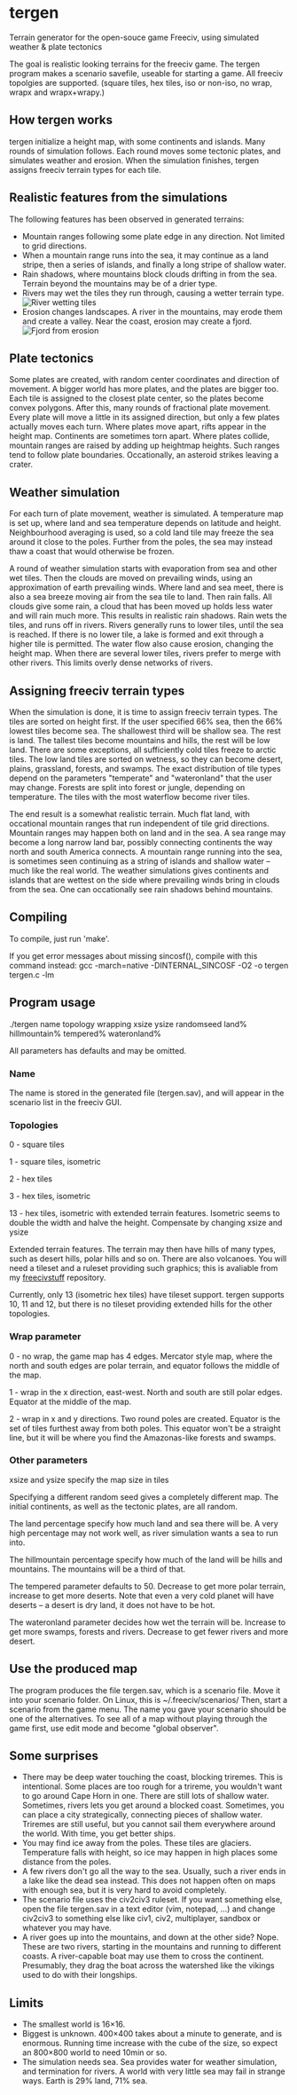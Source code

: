 # tergen
Terrain generator for the open-souce game Freeciv, using simulated weather &amp; plate tectonics

The goal is realistic looking terrains for the freeciv game. The tergen program makes a scenario savefile, useable for starting a game. All freeciv topolgies are supported. (square tiles, hex tiles, iso or non-iso, no wrap, wrapx and wrapx+wrapy.)

## How tergen works
tergen initialize a height map, with some continents and islands. Many rounds of simulation follows. Each round moves some tectonic plates, and simulates weather and erosion. When the simulation finishes, tergen assigns freeciv terrain types for each tile.

## Realistic features from the simulations
The following features has been observed in generated terrains:
- Mountain ranges following some plate edge in any direction. Not limited to grid directions.
- When a mountain range runs into the sea, it may continue as a land stripe, then a series of islands, and finally a long stripe of shallow water. 
- Rain shadows, where mountains block clouds drifting in from the sea. Terrain beyond the mountains may be of a drier type.
- Rivers may wet the tiles they run through, causing a wetter terrain type.
![River wetting tiles](img/river-wet.png)
- Erosion changes landscapes. A river in the mountains, may erode them and create a valley. Near the coast, erosion may create a fjord.
![Fjord from erosion](img/river-fjord.png)

## Plate tectonics
Some plates are created, with random center coordinates and direction of movement. A bigger world has more plates, and the plates are bigger too. Each tile is assigned to the closest plate center, so the plates become convex polygons. After this, many rounds of fractional plate movement. Every plate will move a little in its assigned direction, but only a few plates actually moves each turn. Where plates move apart, rifts appear in the height map. Continents are sometimes torn apart. Where plates collide, mountain ranges are raised by adding up heightmap heights. Such ranges tend to follow plate boundaries. Occationally, an asteroid strikes leaving a crater.

## Weather simulation
For each turn of plate movement, weather is simulated. A temperature map is set up, where land and sea temperature depends on latitude and height. Neighbourhood averaging is used, so a cold land tile may freeze the sea around it close to the poles. Further from the poles, the sea may instead thaw a coast that would otherwise be frozen. 

A round of weather simulation starts with evaporation from sea and other wet tiles. Then the clouds are moved on prevailing winds, using an approximation of earth prevailing winds. Where land and sea meet, there is also a sea breeze moving air from the sea tile to land. Then rain falls. All clouds give some rain, a cloud that has been moved up holds less water and will rain much more. This results in realistic rain shadows. Rain wets the tiles, and runs off in rivers. Rivers generally runs to lower tiles, until the sea is reached. If there is no lower tile, a lake is formed and exit through a higher tile is permitted. The water flow also cause erosion, changing the height map. When there are several lower tiles, rivers prefer to merge with other rivers. This limits overly dense networks of rivers.

## Assigning freeciv terrain types
When the simulation is done, it is time to assign freeciv terrain types. The tiles are sorted on height first. If the user specified 66% sea, then the 66% lowest tiles become sea. The shallowest third will be shallow sea. The rest is land. The tallest tiles become mountains and hills, the rest will be low land. There are some exceptions, all sufficiently cold tiles freeze to arctic tiles. The low land tiles are sorted on wetness, so they can become desert, plains, grassland, forests, and swamps. The exact distribution of tile types depend on the parameters "temperate" and "wateronland" that the user may change. Forests are split into forest or jungle, depending on temperature. The tiles with the most waterflow become river tiles.

The end result is a somewhat realistic terrain. Much flat land, with occational mountain ranges that run independent of tile grid directions. Mountain ranges may happen both on land and in the sea. A sea range may become a long narrow land bar, possibly connecting continents the way north and south America connects. A mountain range running into the sea, is sometimes seen continuing as a string of islands and shallow water – much like the real world.  The weather simulations gives continents and islands that are wettest on the side where prevailing winds bring in clouds from the sea. One can occationally see rain shadows behind mountains. 

## Compiling
To compile, just run 'make'. 

If you get error messages about missing sincosf(), compile with this command instead:
gcc  -march=native -DINTERNAL_SINCOSF -O2 -o tergen tergen.c -lm

## Program usage
./tergen name topology wrapping xsize ysize randomseed land% hillmountain% tempered% wateronland%

All parameters has defaults and may be omitted.
### Name
The name is stored in the generated file (tergen.sav), and will appear in the scenario list in the freeciv GUI.

### Topologies
0 - square tiles

1 - square tiles, isometric

2 - hex tiles

3 - hex tiles, isometric

13 - hex tiles, isometric with extended terrain features.
Isometric seems to double the width and halve the height. Compensate by changing xsize and ysize

Extended terrain features. The terrain may then have hills of many types, such as desert hills, polar hills and so on. There are also volcanoes. You will need a tileset and a ruleset providing such graphics; this is avaliable from my [freecivstuff](https://github.com/Hafting/freecivstuff) repository. 

Currently, only 13 (isometric hex tiles) have tileset support. tergen supports 10, 11 and 12, but there is no tileset providing extended hills for the other topologies.  

### Wrap parameter
0 - no wrap, the game map has 4 edges. Mercator style map, where the north and south edges are polar terrain, and equator follows the middle of the map.

1 - wrap in the x direction, east-west. North and south are still polar edges. Equator at the middle of the map.

2 - wrap in x and y directions. Two round poles are created. Equator is the set of tiles furthest away from both poles. This equator won't be a straight line, but it will be where you find the Amazonas-like forests and swamps.

### Other parameters
xsize and ysize specify the map size in tiles

Specifying a different random seed gives a completely different map. The initial continents, as well as the tectonic plates, are all random.

The land percentage specify how much land and sea there will be. A very high percentage may not work well, as river simulation wants a sea to run into.

The hillmountain percentage specify how much of the land will be hills and mountains. The mountains will be a third of that.

The tempered parameter defaults to 50. Decrease to get more polar terrain, increase to get more deserts. Note that even a very cold planet will have deserts – a desert is dry land, it does not have to be hot. 

The wateronland parameter decides how wet the terrain will be. Increase to get more swamps, forests and rivers. Decrease to get fewer rivers and more desert.
## Use the produced map
The program produces the file tergen.sav, which is a scenario file. Move it into your scenario folder. On Linux, this is ~/.freeciv/scenarios/  Then, start a scenario from the game menu. The name you gave your scenario should be one of the alternatives.
To see all of a map without playing through the game first, use edit mode and become "global observer". 

## Some surprises
* There may be deep water touching the coast, blocking triremes.  This is intentional. Some places are too rough for a trireme, you wouldn't want to go around Cape Horn in one. There are still lots of shallow water. Sometimes, rivers lets you get around a blocked coast. Sometimes, you can place a city strategically, connecting pieces of shallow water. Triremes are still useful, but you cannot sail them everywhere around the world. With time, you get better ships.
* You may find ice away from the poles. These tiles are glaciers. Temperature falls with height, so ice may happen in high places some distance from the poles.
* A few rivers don't go all the way to the sea. Usually, such a river ends in a lake like the dead sea instead. This does not happen often on maps with enough sea, but it is very hard to avoid completely.
* The scenario file uses the civ2civ3 ruleset. If you want something else, open the file tergen.sav in a text editor (vim, notepad, ...) and change civ2civ3 to something else like civ1, civ2, multiplayer, sandbox or whatever you may have.
* A river goes up into the mountains, and down at the other side?  Nope. These are two rivers, starting in the mountains and running to different coasts. A river-capable boat may use them to cross the continent. Presumably, they drag the boat across the watershed like the vikings used to do with their longships.

## Limits
- The smallest world is 16×16.  
- Biggest is unknown. 400×400 takes about a minute to generate, and is enormous. Running time increase with the cube of the size, so expect an 800×800 world to need 10min or so.
- The simulation needs sea. Sea provides water for weather simulation, and termination for rivers. A world with very little sea may fail in strange ways. Earth is 29% land, 71% sea.
